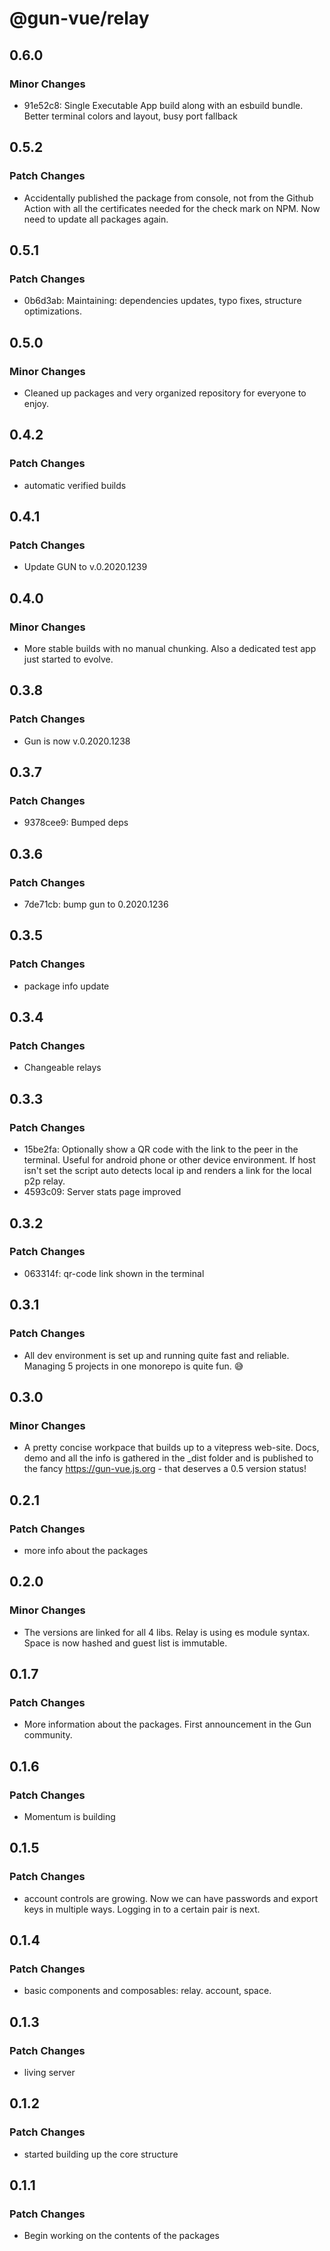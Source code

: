 # @gun-vue/relay

## 0.6.0

### Minor Changes

- 91e52c8: Single Executable App build along with an esbuild bundle. Better terminal colors and layout, busy port fallback

## 0.5.2

### Patch Changes

- Accidentally published the package from console, not from the Github Action with all the certificates needed for the check mark on NPM. Now need to update all packages again.

## 0.5.1

### Patch Changes

- 0b6d3ab: Maintaining: dependencies updates, typo fixes, structure optimizations.

## 0.5.0

### Minor Changes

- Cleaned up packages and very organized repository for everyone to enjoy.

## 0.4.2

### Patch Changes

- automatic verified builds

## 0.4.1

### Patch Changes

- Update GUN to v.0.2020.1239

## 0.4.0

### Minor Changes

- More stable builds with no manual chunking. Also a dedicated test app just started to evolve.

## 0.3.8

### Patch Changes

- Gun is now v.0.2020.1238

## 0.3.7

### Patch Changes

- 9378cee9: Bumped deps

## 0.3.6

### Patch Changes

- 7de71cb: bump gun to 0.2020.1236

## 0.3.5

### Patch Changes

- package info update

## 0.3.4

### Patch Changes

- Changeable relays

## 0.3.3

### Patch Changes

- 15be2fa: Optionally show a QR code with the link to the peer in the terminal. Useful for android phone or other device environment. If host isn't set the script auto detects local ip and renders a link for the local p2p relay.
- 4593c09: Server stats page improved

## 0.3.2

### Patch Changes

- 063314f: qr-code link shown in the terminal

## 0.3.1

### Patch Changes

- All dev environment is set up and running quite fast and reliable. Managing 5 projects in one monorepo is quite fun. 😅

## 0.3.0

### Minor Changes

- A pretty concise workpace that builds up to a vitepress web-site. Docs, demo and all the info is gathered in the \_dist folder and is published to the fancy https://gun-vue.js.org - that deserves a 0.5 version status!

## 0.2.1

### Patch Changes

- more info about the packages

## 0.2.0

### Minor Changes

- The versions are linked for all 4 libs. Relay is using es module syntax. Space is now hashed and guest list is immutable.

## 0.1.7

### Patch Changes

- More information about the packages. First announcement in the Gun community.

## 0.1.6

### Patch Changes

- Momentum is building

## 0.1.5

### Patch Changes

- account controls are growing. Now we can have passwords and export keys in multiple ways. Logging in to a certain pair is next.

## 0.1.4

### Patch Changes

- basic components and composables: relay. account, space.

## 0.1.3

### Patch Changes

- living server

## 0.1.2

### Patch Changes

- started building up the core structure

## 0.1.1

### Patch Changes

- Begin working on the contents of the packages
